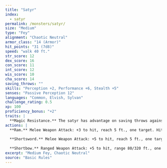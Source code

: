 ```yaml
---
title: "Satyr"
index:
  - satyr
permalink: /monsters/satyr/
size: "Medium"
type: "Fey"
alignment: "Chaotic Neutral"
armor_class: "14 (Armor)"
hit_points: "31 (7d8)"
speed: "walk 40 ft."
str_score: 12
dex_score: 16
con_score: 11
int_score: 12
wis_score: 10
cha_score: 14
saving_throws: ""
skills: "Perception +2, Performance +6, Stealth +5"
senses: "Passive Perception 12"
languages: "Common, Elvish, Sylvan"
challenge_rating: 0.5
xp: 100
proficiency_bonus: "+2"
traits: |
  **Magic Resistance.** The satyr has advantage on saving throws against spells and other magical effects.
actions: |
  **Ram.** Melee Weapon Attack: +3 to hit, reach 5 ft., one target. Hit: 6 (2d4 + 1) bludgeoning damage.
  
  **Shortsword.** Melee Weapon Attack: +5 to hit, reach 5 ft., one target. Hit: 6 (1 d6 + 3) piercing damage.
  
  **Shortbow.** Ranged Weapon Attack: +5 to hit, range 80/320 ft., one target. Hit: 6 (1d6 + 3) piercing damage.  
excerpt: "Medium Fey, Chaotic Neutral"
source: "Basic Rules"
---
```

